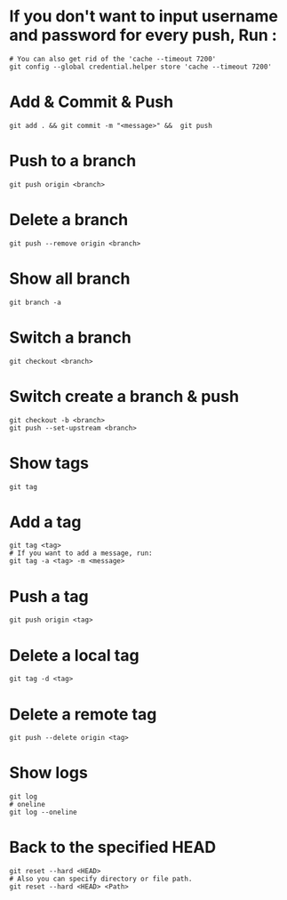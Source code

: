 # If you don't want to input username and password for every push, Run :
```
# You can also get rid of the 'cache --timeout 7200'
git config --global credential.helper store 'cache --timeout 7200'
```
# Add & Commit & Push
```
git add . && git commit -m "<message>" &&  git push 
```
# Push to a branch
```
git push origin <branch>
```
# Delete a branch
```
git push --remove origin <branch>
```
# Show all branch
```
git branch -a
```
# Switch a branch
```
git checkout <branch>
```
# Switch create a branch & push
```
git checkout -b <branch>
git push --set-upstream <branch>
```
# Show tags
```
git tag
```
# Add a tag
```
git tag <tag>
# If you want to add a message, run:
git tag -a <tag> -m <message>
```
# Push a tag
```
git push origin <tag>
```
# Delete a local tag
```
git tag -d <tag>
```
# Delete a remote tag
```
git push --delete origin <tag>
```
# Show logs
```
git log
# oneline
git log --oneline
```
# Back to the specified HEAD
```
git reset --hard <HEAD>
# Also you can specify directory or file path.
git reset --hard <HEAD> <Path>
```

